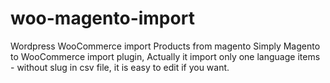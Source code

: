 # woo-magento-import
Wordpress WooCommerce import Products from magento
Simply Magento to WooCommerce import plugin,
Actually it import only one language items - without slug in csv file, it is easy to edit if you want.
